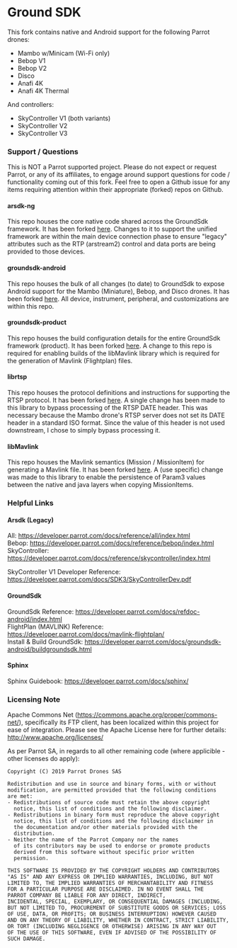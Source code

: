 # Ground SDK

This fork contains native and Android support for the following Parrot drones:

* Mambo w/Minicam (Wi-Fi only)
* Bebop V1
* Bebop V2
* Disco
* Anafi 4K
* Anafi 4K Thermal

And controllers:

* SkyController V1 (both variants)
* SkyController V2
* SkyController V3

### Support / Questions
This is NOT a Parrot supported project.  Please do not expect or request Parrot, or any of its affiliates, to engage around support questions for code / functionality coming out of this fork.  Feel free to open a Github issue for any items requiring attention within their appropriate (forked) repos on Github.

#### arsdk-ng
This repo houses the core native code shared across the GroundSdk framework.  It has been forked [here](https://github.com/synman/arsdk-ng).  Changes to it to support the unified framework are within the main device connection phase to ensure "legacy" attributes such as the RTP (arstream2) control and data ports are being provided to those devices.

#### groundsdk-android
This repo houses the bulk of all changes (to date) to GroundSdk to expose Android support for the Mambo (Miniature), Bebop, and Disco drones.  It has been forked [here](https://github.com/synman/groundsdk-android).  All device, instrument, peripheral, and customizations are within this repo.

#### groundsdk-product
This repo houses the build configuration details for the entire GroundSdk framework (product).  It has been forked [here](https://github.com/synman/groundsdk-product).  A change to this repo is required for enabling builds of the libMavlink library which is required for the generation of Mavlink (Flightplan) files.

#### librtsp
This repo houses the protocol definitions and instructions for supporting the RTSP protocol.  It has been forked [here](https://github.com/synman/librtsp).  A single change has been made to this library to bypass processing of the RTSP DATE header.   This was necessary because the Mambo drone's RTSP server does not set its DATE header in a standard ISO format.  Since the value of this header is not used downstream, I chose to simply bypass processing it.

#### libMavlink
This repo houses the Mavlink semantics (Mission / MissionItem) for generating a Mavlink file.  It has been forked [here](https://github.com/synman/libMavlink).  A (use specific) change was made to this library to enable the persistence of Param3 values between the native and java layers when copying MissionItems.  

### Helpful Links
#### Arsdk (Legacy) 
All: https://developer.parrot.com/docs/reference/all/index.html <br/>
Bebop: https://developer.parrot.com/docs/reference/bebop/index.html <br/>
SkyController: https://developer.parrot.com/docs/reference/skycontroller/index.html <br/>

SkyController V1 Developer Reference: https://developer.parrot.com/docs/SDK3/SkyControllerDev.pdf <br/>

#### GroundSdk
GroundSdk Reference: https://developer.parrot.com/docs/refdoc-android/index.html <br/>
FlightPlan (MAVLINK) Reference: https://developer.parrot.com/docs/mavlink-flightplan/ <br/>
Install & Build GroundSdk: https://developer.parrot.com/docs/groundsdk-android/buildgroundsdk.html <br/>

#### Sphinx
Sphinx Guidebook:  https://developer.parrot.com/docs/sphinx/ <br/>

### Licensing Note
Apache Commons Net (https://commons.apache.org/proper/commons-net/), specifically its FTP client, has been localized within this project for ease of integration.  Please see the Apache License here for further details:  http://www.apache.org/licenses/

As per Parrot SA, in regards to all other remaining code (where applicible - other licenses do apply):

    Copyright (C) 2019 Parrot Drones SAS

    Redistribution and use in source and binary forms, with or without
    modification, are permitted provided that the following conditions
    are met:
    - Redistributions of source code must retain the above copyright
      notice, this list of conditions and the following disclaimer.
    - Redistributions in binary form must reproduce the above copyright
      notice, this list of conditions and the following disclaimer in
      the documentation and/or other materials provided with the
      distribution.
    - Neither the name of the Parrot Company nor the names
      of its contributors may be used to endorse or promote products
      derived from this software without specific prior written
      permission.

    THIS SOFTWARE IS PROVIDED BY THE COPYRIGHT HOLDERS AND CONTRIBUTORS
    "AS IS" AND ANY EXPRESS OR IMPLIED WARRANTIES, INCLUDING, BUT NOT
    LIMITED TO, THE IMPLIED WARRANTIES OF MERCHANTABILITY AND FITNESS
    FOR A PARTICULAR PURPOSE ARE DISCLAIMED. IN NO EVENT SHALL THE
    PARROT COMPANY BE LIABLE FOR ANY DIRECT, INDIRECT,
    INCIDENTAL, SPECIAL, EXEMPLARY, OR CONSEQUENTIAL DAMAGES (INCLUDING,
    BUT NOT LIMITED TO, PROCUREMENT OF SUBSTITUTE GOODS OR SERVICES; LOSS
    OF USE, DATA, OR PROFITS; OR BUSINESS INTERRUPTION) HOWEVER CAUSED
    AND ON ANY THEORY OF LIABILITY, WHETHER IN CONTRACT, STRICT LIABILITY,
    OR TORT (INCLUDING NEGLIGENCE OR OTHERWISE) ARISING IN ANY WAY OUT
    OF THE USE OF THIS SOFTWARE, EVEN IF ADVISED OF THE POSSIBILITY OF
    SUCH DAMAGE.


